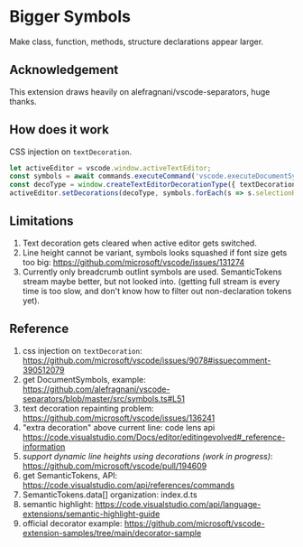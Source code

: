 # Bigger Symbols

Make class, function, methods, structure declarations appear larger.

## Acknowledgement

This extension draws heavily on alefragnani/vscode-separators, huge thanks.

## How does it work

CSS injection on `textDecoration`.

```typescript
let activeEditor = vscode.window.activeTextEditor;
const symbols = await commands.executeCommand('vscode.executeDocumentSymbolProvider', activeEditor);
const decoType = window.createTextEditorDecorationType({ textDecoration: `;font-size:120%` });
activeEditor.setDecorations(decoType, symbols.forEach(s => s.selectionRange));
```

## Limitations

1. Text decoration gets cleared when active editor gets switched.
2. Line height cannot be variant, symbols looks squashed if font size gets too big: https://github.com/microsoft/vscode/issues/131274
3. Currently only breadcrumb outlint symbols are used. SemanticTokens stream maybe better, but not looked into. (getting full
stream is every time is too slow, and don't know how to filter out non-declaration tokens yet).

## Reference

1. css injection on `textDecoration`: https://github.com/microsoft/vscode/issues/9078#issuecomment-390512079
2. get DocumentSymbols, example: https://github.com/alefragnani/vscode-separators/blob/master/src/symbols.ts#L51
3. text decoration repainting problem: https://github.com/microsoft/vscode/issues/136241
4. "extra decoration" above current line: code lens api https://code.visualstudio.com/Docs/editor/editingevolved#_reference-information
5. *support dynamic line heights using decorations (work in progress)*: https://github.com/microsoft/vscode/pull/194609
6. get SemanticTokens, API: https://code.visualstudio.com/api/references/commands
7. SemanticTokens.data[] organization: index.d.ts
8. semantic highlight: https://code.visualstudio.com/api/language-extensions/semantic-highlight-guide
9. official decorator example: https://github.com/microsoft/vscode-extension-samples/tree/main/decorator-sample
